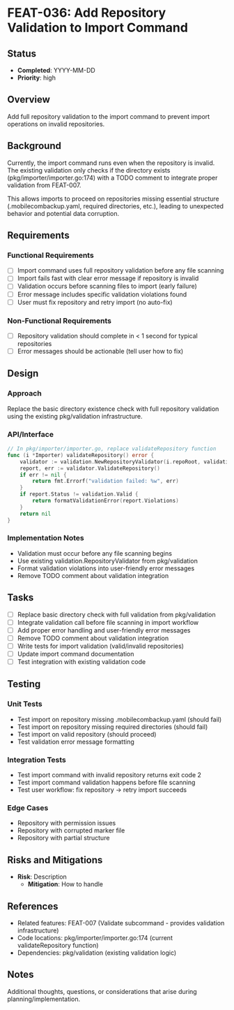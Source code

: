 # FEAT-036: Add Repository Validation to Import Command

## Status
- **Completed**: YYYY-MM-DD
- **Priority**: high

## Overview
Add full repository validation to the import command to prevent import operations on invalid repositories.

## Background
Currently, the import command runs even when the repository is invalid. The existing validation only checks if the directory exists (pkg/importer/importer.go:174) with a TODO comment to integrate proper validation from FEAT-007.

This allows imports to proceed on repositories missing essential structure (.mobilecombackup.yaml, required directories, etc.), leading to unexpected behavior and potential data corruption.

## Requirements
### Functional Requirements
- [ ] Import command uses full repository validation before any file scanning
- [ ] Import fails fast with clear error message if repository is invalid
- [ ] Validation occurs before scanning files to import (early failure)
- [ ] Error message includes specific validation violations found
- [ ] User must fix repository and retry import (no auto-fix)

### Non-Functional Requirements
- [ ] Repository validation should complete in < 1 second for typical repositories
- [ ] Error messages should be actionable (tell user how to fix)

## Design
### Approach
Replace the basic directory existence check with full repository validation using the existing pkg/validation infrastructure.

### API/Interface
```go
// In pkg/importer/importer.go, replace validateRepository function
func (i *Importer) validateRepository() error {
    validator := validation.NewRepositoryValidator(i.repoRoot, validation.Config{})
    report, err := validator.ValidateRepository()
    if err != nil {
        return fmt.Errorf("validation failed: %w", err)
    }
    if report.Status != validation.Valid {
        return formatValidationError(report.Violations)
    }
    return nil
}
```

### Implementation Notes
- Validation must occur before any file scanning begins
- Use existing validation.RepositoryValidator from pkg/validation
- Format validation violations into user-friendly error messages
- Remove TODO comment about validation integration

## Tasks
- [ ] Replace basic directory check with full validation from pkg/validation
- [ ] Integrate validation call before file scanning in import workflow
- [ ] Add proper error handling and user-friendly error messages
- [ ] Remove TODO comment about validation integration
- [ ] Write tests for import validation (valid/invalid repositories)
- [ ] Update import command documentation
- [ ] Test integration with existing validation code

## Testing
### Unit Tests
- Test import on repository missing .mobilecombackup.yaml (should fail)
- Test import on repository missing required directories (should fail)
- Test import on valid repository (should proceed)
- Test validation error message formatting

### Integration Tests
- Test import command with invalid repository returns exit code 2
- Test import command validation happens before file scanning
- Test user workflow: fix repository → retry import succeeds

### Edge Cases
- Repository with permission issues
- Repository with corrupted marker file
- Repository with partial structure

## Risks and Mitigations
- **Risk**: Description
  - **Mitigation**: How to handle

## References
- Related features: FEAT-007 (Validate subcommand - provides validation infrastructure)
- Code locations: pkg/importer/importer.go:174 (current validateRepository function)
- Dependencies: pkg/validation (existing validation logic)

## Notes
Additional thoughts, questions, or considerations that arise during planning/implementation.
